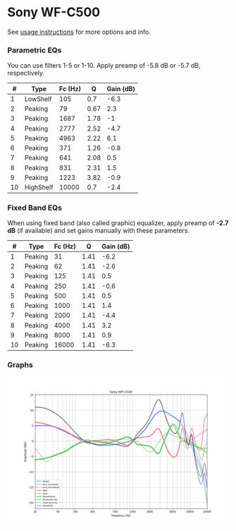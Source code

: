 # Sony WF-C500
See [usage instructions](https://github.com/jaakkopasanen/AutoEq#usage) for more options and info.

### Parametric EQs
You can use filters 1-5 or 1-10. Apply preamp of -5.8 dB or -5.7 dB, respectively.

|   # | Type      |   Fc (Hz) |    Q |   Gain (dB) |
|-----|-----------|-----------|------|-------------|
|   1 | LowShelf  |       105 | 0.7  |        -6.3 |
|   2 | Peaking   |        79 | 0.67 |         2.3 |
|   3 | Peaking   |      1687 | 1.78 |        -1   |
|   4 | Peaking   |      2777 | 2.52 |        -4.7 |
|   5 | Peaking   |      4963 | 2.22 |         6.1 |
|   6 | Peaking   |       371 | 1.26 |        -0.8 |
|   7 | Peaking   |       641 | 2.08 |         0.5 |
|   8 | Peaking   |       831 | 2.31 |         1.5 |
|   9 | Peaking   |      1223 | 3.82 |        -0.9 |
|  10 | HighShelf |     10000 | 0.7  |        -2.4 |

### Fixed Band EQs
When using fixed band (also called graphic) equalizer, apply preamp of **-2.7 dB** (if available) and set gains manually with these parameters.

|   # | Type    |   Fc (Hz) |    Q |   Gain (dB) |
|-----|---------|-----------|------|-------------|
|   1 | Peaking |        31 | 1.41 |        -6.2 |
|   2 | Peaking |        62 | 1.41 |        -2.6 |
|   3 | Peaking |       125 | 1.41 |         0.5 |
|   4 | Peaking |       250 | 1.41 |        -0.6 |
|   5 | Peaking |       500 | 1.41 |         0.5 |
|   6 | Peaking |      1000 | 1.41 |         1.4 |
|   7 | Peaking |      2000 | 1.41 |        -4.4 |
|   8 | Peaking |      4000 | 1.41 |         3.2 |
|   9 | Peaking |      8000 | 1.41 |         0.9 |
|  10 | Peaking |     16000 | 1.41 |        -6.3 |

### Graphs
![](./Sony%20WF-C500.png)

